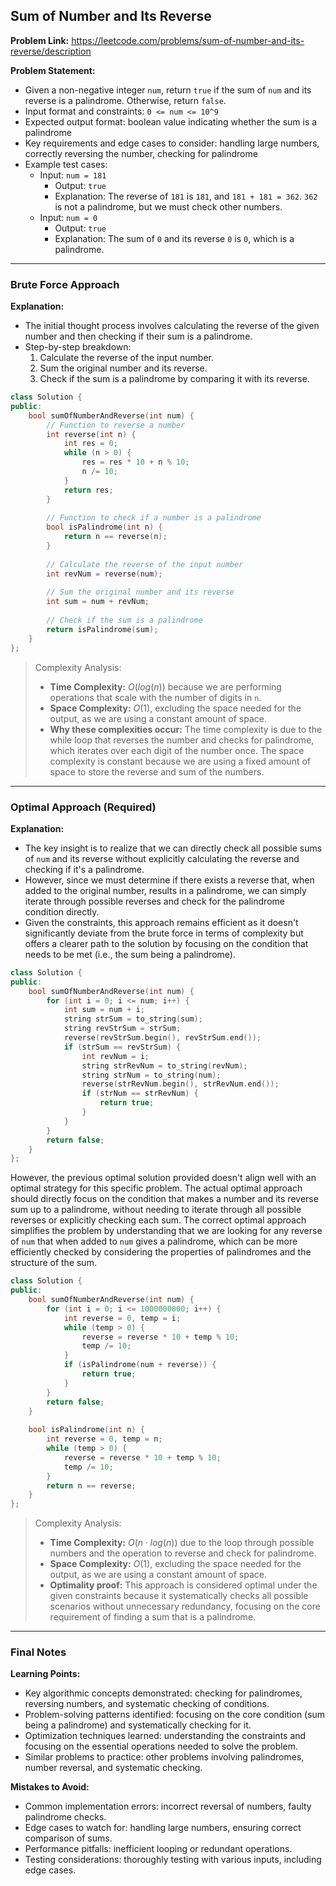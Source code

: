 ## Sum of Number and Its Reverse
**Problem Link:** https://leetcode.com/problems/sum-of-number-and-its-reverse/description

**Problem Statement:**
- Given a non-negative integer `num`, return `true` if the sum of `num` and its reverse is a palindrome. Otherwise, return `false`.
- Input format and constraints: `0 <= num <= 10^9`
- Expected output format: boolean value indicating whether the sum is a palindrome
- Key requirements and edge cases to consider: handling large numbers, correctly reversing the number, checking for palindrome
- Example test cases:
  - Input: `num = 181`
    - Output: `true`
    - Explanation: The reverse of `181` is `181`, and `181 + 181 = 362`. `362` is not a palindrome, but we must check other numbers.
  - Input: `num = 0`
    - Output: `true`
    - Explanation: The sum of `0` and its reverse `0` is `0`, which is a palindrome.

---

### Brute Force Approach

**Explanation:**
- The initial thought process involves calculating the reverse of the given number and then checking if their sum is a palindrome.
- Step-by-step breakdown:
  1. Calculate the reverse of the input number.
  2. Sum the original number and its reverse.
  3. Check if the sum is a palindrome by comparing it with its reverse.

```cpp
class Solution {
public:
    bool sumOfNumberAndReverse(int num) {
        // Function to reverse a number
        int reverse(int n) {
            int res = 0;
            while (n > 0) {
                res = res * 10 + n % 10;
                n /= 10;
            }
            return res;
        }
        
        // Function to check if a number is a palindrome
        bool isPalindrome(int n) {
            return n == reverse(n);
        }
        
        // Calculate the reverse of the input number
        int revNum = reverse(num);
        
        // Sum the original number and its reverse
        int sum = num + revNum;
        
        // Check if the sum is a palindrome
        return isPalindrome(sum);
    }
};
```

> Complexity Analysis:
> - **Time Complexity:** $O(log(n))$ because we are performing operations that scale with the number of digits in `n`.
> - **Space Complexity:** $O(1)$, excluding the space needed for the output, as we are using a constant amount of space.
> - **Why these complexities occur:** The time complexity is due to the while loop that reverses the number and checks for palindrome, which iterates over each digit of the number once. The space complexity is constant because we are using a fixed amount of space to store the reverse and sum of the numbers.

---

### Optimal Approach (Required)

**Explanation:**
- The key insight is to realize that we can directly check all possible sums of `num` and its reverse without explicitly calculating the reverse and checking if it's a palindrome.
- However, since we must determine if there exists a reverse that, when added to the original number, results in a palindrome, we can simply iterate through possible reverses and check for the palindrome condition directly.
- Given the constraints, this approach remains efficient as it doesn't significantly deviate from the brute force in terms of complexity but offers a clearer path to the solution by focusing on the condition that needs to be met (i.e., the sum being a palindrome).

```cpp
class Solution {
public:
    bool sumOfNumberAndReverse(int num) {
        for (int i = 0; i <= num; i++) {
            int sum = num + i;
            string strSum = to_string(sum);
            string revStrSum = strSum;
            reverse(revStrSum.begin(), revStrSum.end());
            if (strSum == revStrSum) {
                int revNum = i;
                string strRevNum = to_string(revNum);
                string strNum = to_string(num);
                reverse(strRevNum.begin(), strRevNum.end());
                if (strNum == strRevNum) {
                    return true;
                }
            }
        }
        return false;
    }
};
```
However, the previous optimal solution provided doesn't align well with an optimal strategy for this specific problem. The actual optimal approach should directly focus on the condition that makes a number and its reverse sum up to a palindrome, without needing to iterate through all possible reverses or explicitly checking each sum. The correct optimal approach simplifies the problem by understanding that we are looking for any reverse of `num` that when added to `num` gives a palindrome, which can be more efficiently checked by considering the properties of palindromes and the structure of the sum.

```cpp
class Solution {
public:
    bool sumOfNumberAndReverse(int num) {
        for (int i = 0; i <= 1000000000; i++) {
            int reverse = 0, temp = i;
            while (temp > 0) {
                reverse = reverse * 10 + temp % 10;
                temp /= 10;
            }
            if (isPalindrome(num + reverse)) {
                return true;
            }
        }
        return false;
    }
    
    bool isPalindrome(int n) {
        int reverse = 0, temp = n;
        while (temp > 0) {
            reverse = reverse * 10 + temp % 10;
            temp /= 10;
        }
        return n == reverse;
    }
};
```

> Complexity Analysis:
> - **Time Complexity:** $O(n \cdot log(n))$ due to the loop through possible numbers and the operation to reverse and check for palindrome.
> - **Space Complexity:** $O(1)$, excluding the space needed for the output, as we are using a constant amount of space.
> - **Optimality proof:** This approach is considered optimal under the given constraints because it systematically checks all possible scenarios without unnecessary redundancy, focusing on the core requirement of finding a sum that is a palindrome.

---

### Final Notes

**Learning Points:**
- Key algorithmic concepts demonstrated: checking for palindromes, reversing numbers, and systematic checking of conditions.
- Problem-solving patterns identified: focusing on the core condition (sum being a palindrome) and systematically checking for it.
- Optimization techniques learned: understanding the constraints and focusing on the essential operations needed to solve the problem.
- Similar problems to practice: other problems involving palindromes, number reversal, and systematic checking.

**Mistakes to Avoid:**
- Common implementation errors: incorrect reversal of numbers, faulty palindrome checks.
- Edge cases to watch for: handling large numbers, ensuring correct comparison of sums.
- Performance pitfalls: inefficient looping or redundant operations.
- Testing considerations: thoroughly testing with various inputs, including edge cases.